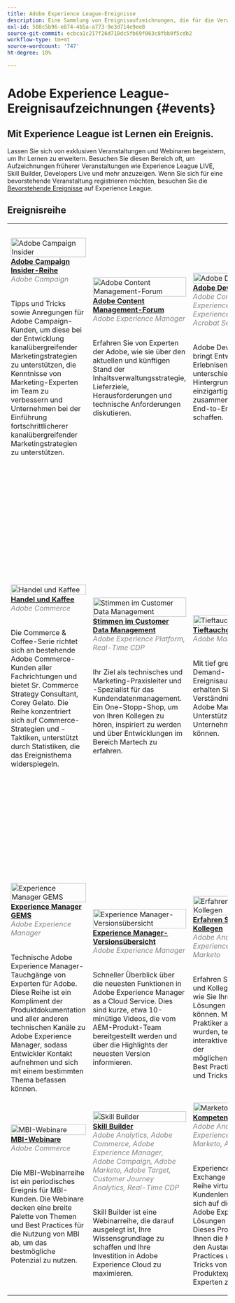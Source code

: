 ```yaml
---
title: Adobe Experience League-Ereignisse
description: Eine Sammlung von Ereignisaufzeichnungen, die für die Verwendung von Enterprise-Produkten der Adobe erzwungen wurden
exl-id: 508c5b96-e874-4b5a-a773-9e3d714e9ee8
source-git-commit: ecbca1c217f26d718dc5fb69f063c8fbb0f5cdb2
workflow-type: tm+mt
source-wordcount: '747'
ht-degree: 10%

---
```


# Adobe Experience League-Ereignisaufzeichnungen {#events}

## Mit Experience League ist Lernen ein Ereignis.

Lassen Sie sich von exklusiven Veranstaltungen und Webinaren begeistern, um Ihr Lernen zu erweitern. Besuchen Sie diesen Bereich oft, um Aufzeichnungen früherer Veranstaltungen wie Experience League LIVE, Skill Builder, Developers Live und mehr anzuzeigen. Wenn Sie sich für eine bevorstehende Veranstaltung registrieren möchten, besuchen Sie die [Bevorstehende Ereignisse](https://%65xperienceleague.adobe.com/events/?lang=en) auf Experience League.

## Ereignisreihe

<table>
  <tr>
   <td>
      <a href="/help/adobe-campaign-insider/overview.md">
      <img style="width:100%" alt="Adobe Campaign Insider" src="https://cdn.experienceleague.adobe.com/thumb/exl-event-adobe-campaign-insider-series.png"/>      
      </a>
      <div>
         <a href="/help/adobe-campaign-insider/overview.md"><strong>Adobe Campaign Insider-Reihe</strong></a>
        <br/><em class="title is-size-7" style="color: #858585;"> Adobe Campaign</em>
      </div>
      <p>
        <br/>
         Tipps und Tricks sowie Anregungen für Adobe Campaign-Kunden, um diese bei der Entwicklung kanalübergreifender Marketingstrategien zu unterstützen, die Kenntnisse von Marketing-Experten im Team zu verbessern und Unternehmen bei der Einführung fortschrittlicherer kanalübergreifender Marketingstrategien zu unterstützen.
      </p>
    </td>
   <td>
      <a href="/help/adobe-content-management-forum/overview.md">
      <img style="width:100%" alt="Adobe Content Management-Forum" src="https://cdn.experienceleague.adobe.com/thumb/exl-event-adobe-content-management-forum.png"/>
      </a>
      <div>
         <a href="/help/adobe-content-management-forum/overview.md"><strong>Adobe Content Management-Forum</strong></a>
        <br/><em class="title is-size-7" style="color: #858585;">Adobe Experience Manager</em>
      </div>
      <p>
        <br/>
         Erfahren Sie von Experten der Adobe, wie sie über den aktuellen und künftigen Stand der Inhaltsverwaltungsstrategie, Lieferziele, Herausforderungen und technische Anforderungen diskutieren.
      </p>
    </td>
   <td>
      <a href="/help/adobe-developers-live/overview.md">
      <img style="width:100%" alt="Adobe Developers Live" src="https://cdn.experienceleague.adobe.com/thumb/exl-event-adobe-developers-live.png"/>
      </a>
      <div>
         <a href="/help/adobe-developers-live/overview.md"><strong>Adobe Developers Live</strong></a>
        <br/><em class="title is-size-7" style="color: #858585;">Adobe Commerce, Adobe Experience Manager, Adobe Experience Platform, Acrobat Services, Workfront</em>
      </div>
      <p>
        <br/>
         Adobe Developers Live bringt Entwickler und Erlebnisentwickler mit unterschiedlichem Hintergrund und einem einzigartigen Ziel zusammen, um unglaubliche End-to-End-Erlebnisse zu schaffen.
      </p>
    </td>
   <td>
      <a href="/help/apac-commerce/overview.md">
      <img style="width:100%" alt="APAC Adobe Commerce-Webinare" src="https://cdn.experienceleague.adobe.com/thumb/exl-event-apac-commerce-series.png"/>
      </a>
      <div>
         <a href="/help/apac-commerce/overview.md"><strong>APAC Adobe Commerce-Webinare</strong></a>
        <br/><em class="title is-size-7" style="color: #858585;">Adobe Commerce</em>
      </div>
      <p>
        <br/>
         Die APAC Commerce-Webinar-Reihe ist eine monatliche Reihe von Workshops für Adobe Commerce-Kunden, die eine breite Palette von Themen abdecken, von Best Practices über Produkt-Roadmap bis hin zu Branchentrends.
      </p>
    </td>
    </tr>
    <tr>
   <td>
      <a href="/help/commerce-and-coffee/overview.md">
      <img style="width:100%" alt="Handel und Kaffee" src="https://cdn.experienceleague.adobe.com/thumb/exl-event-commerce-and-coffee.png"/>
      </a>
      <div>
         <a href="/help/commerce-and-coffee/overview.md"><strong>Handel und Kaffee</strong></a>
        <br/><em class="title is-size-7" style="color: #858585;">Adobe Commerce</em>
      </div>
      <p>
        <br/>
         Die Commerce &amp; Coffee-Serie richtet sich an bestehende Adobe Commerce-Kunden aller Fachrichtungen und bietet Sr. Commerce Strategy Consultant, Corey Gelato. Die Reihe konzentriert sich auf Commerce-Strategien und -Taktiken, unterstützt durch Statistiken, die das Ereignisthema widerspiegeln.
      </p>
    </td>
   <td>
      <a href="/help/customer-data-management-voices/overview.md">
      <img style="width:100%" alt="Stimmen im Customer Data Management" src="https://cdn.experienceleague.adobe.com/thumb/exl-event-customer-data-management-voices.png"/>
      </a>
      <div>
         <a href="/help/customer-data-management-voices/overview.md"><strong>Stimmen im Customer Data Management</strong></a>
        <br/><em class="title is-size-7" style="color: #858585;">Adobe Experience Platform, Real-Time CDP</em>
      </div>
      <p>
        <br/>
         Ihr Ziel als technisches und Marketing-Praxisleiter und -Spezialist für das Kundendatenmanagement. Ein One-Stopp-Shop, um von Ihren Kollegen zu hören, inspiriert zu werden und über Entwicklungen im Bereich Martech zu erfahren.
      </p>
    </td>
   <td>
      <a href="/help/deep-dives/overview.md">
      <img style="width:100%" alt="Tieftauchgänge" src="https://cdn.experienceleague.adobe.com/thumb/exl-event-deep-dives.png"/>
      </a>
      <div>
         <a href="/help/deep-dives/overview.md"><strong>Tieftauchgänge</strong></a>
        <br/><em class="title is-size-7" style="color: #858585;">Adobe Marketo</em>
      </div>
      <p>
        <br/>
         Mit tief greifenden On-Demand-Ereignisaufzeichnungen erhalten Sie ein besseres Verständnis darüber, wie Sie Adobe Marketo zur Unterstützung Ihres Unternehmens einsetzen können.
      </p>
    </td>
   <td>
      <a href="/help/experience-league-live/overview.md">
      <img style="width:100%" alt="Experience League LIVE " src="https://cdn.experienceleague.adobe.com/thumb/exl-event-experience-league-live.png"/>
      </a>
      <div>
         <a href="/help/experience-league-live/overview.md"><strong>Experience League LIVE</strong></a>
        <br/><em class="title is-size-7" style="color: #858585;">Adobe Analytics, Adobe Audience Manager, Adobe Experience Manager, Adobe Experience Platform, Real-Time CDP, Adobe Journey Optimizer, Adobe Target </em>
      </div>
      <p>
        <br/>
         Experience League LIVE ist eine vom Experience League-Team veranstaltete Live-Streaming-Show. Dort haben Sie Gelegenheit, sich mit Produktexperten von Adobe auszutauschen und praktische Tipps, Tricks und Strategien für die Arbeit mit den Anwendungen rund um Adobe Experience Cloud zu erlernen.
      </p>
    </td>
  <tr>  
   <td>
      <a href="/help/experience-manager-gems/overview.md">
      <img style="width:100%" alt="Experience Manager GEMS" src="https://cdn.experienceleague.adobe.com/thumb/exl-event-aem-gems.png"/>
      </a>
      <div>
         <a href="/help/experience-manager-gems/overview.md"><strong>Experience Manager GEMS</strong></a>
        <br/><em class="title is-size-7" style="color: #858585;">Adobe Experience Manager</em>
      </div>
      <p>
        <br/>
         Technische Adobe Experience Manager-Tauchgänge von Experten für Adobe. Diese Reihe ist ein Kompliment der Produktdokumentation und aller anderen technischen Kanäle zu Adobe Experience Manager, sodass Entwickler Kontakt aufnehmen und sich mit einem bestimmten Thema befassen können.
      </p>
    </td>
    <td>
      <a href="/help/experience-manager-release-overview/overview.md">
      <img style="width:100%" alt="Experience Manager-Versionsübersicht" src="https://cdn.experienceleague.adobe.com/thumb/exl-event-experience-manager-release-overview.png"/>
      </a>
      <div>
         <a href="/help/experience-manager-release-overview/overview.md"><strong>Experience Manager-Versionsübersicht</strong></a>
        <br/><em class="title is-size-7" style="color: #858585;">Adobe Experience Manager</em>
      </div>
      <p>
        <br/>
         Schneller Überblick über die neuesten Funktionen in Adobe Experience Manager as a Cloud Service. Dies sind kurze, etwa 10-minütige Videos, die vom AEM-Produkt-Team bereitgestellt werden und über die Highlights der neuesten Version informieren.
      </p>
    </td>
    <td>
      <a href="/help/learn-from-your-peers/overview.md">
      <img style="width:100%" alt="Erfahren Sie von Ihren Kollegen" src="https://cdn.experienceleague.adobe.com/thumb/exl-event-learn-from-your-peers.png"/>
      </a>
      <div>
         <a href="/help/learn-from-your-peers/overview.md"><strong>Erfahren Sie von Ihren Kollegen</strong></a>
        <br/><em class="title is-size-7" style="color: #858585;">Adobe Analytics, Adobe Experience Manager, Adobe Marketo</em>
      </div>
      <p>
        <br/>
         Erfahren Sie von Experten und Kollegen aus der Adobe, wie Sie Ihre Adobe-Lösungen optimal nutzen können. Mit Themen, die für Praktiker ausgewählt wurden, teilen diese interaktiven Sitzungen "Teil der möglichen"Anwendungsfälle, Best Practices sowie Tipps und Tricks.
      </p>
    </td>
   <td>
      <a href="/help/marketo-and-mochas/overview.md">
      <img style="width:100%" alt="Marketo und Mochas" src="https://cdn.experienceleague.adobe.com/thumb/exl-event-marketo-and-mochas.png"/>
      </a>
      <div>
         <a href="/help/marketo-and-mochas/overview.md"><strong>Marketo und Mochas</strong></a>
        <br/><em class="title is-size-7" style="color: #858585;">Adobe Marketo</em>
      </div>
      <p>
        <br/>
         Marketo und Mochas helfen Ihnen, ein besseres Verständnis darüber zu gewinnen, wie Sie Adobe Marketo zur Unterstützung Ihres Unternehmens nutzen können.
      </p>
    </td>
  </tr>
  <tr>  
    <td>
      <a href="/help/mbi-webinars/overview.md">
      <img style="width:100%" alt="MBI-Webinare" src="https://cdn.experienceleague.adobe.com/thumb/exl-event-mbi-webinars.png"/>
      </a>
      <div>
         <a href="/help/mbi-webinars/overview.md"><strong>MBI-Webinare</strong></a>
        <br/><em class="title is-size-7" style="color: #858585;">Adobe Commerce</em>
      </div>
      <p>
        <br/>
         Die MBI-Webinarreihe ist ein periodisches Ereignis für MBI-Kunden. Die Webinare decken eine breite Palette von Themen und Best Practices für die Nutzung von MBI ab, um das bestmögliche Potenzial zu nutzen.
      </p>
    </td>
    <td>
      <a href="/help/skill-builder/overview.md">
      <img style="width:100%" alt="Skill Builder" src="https://cdn.experienceleague.adobe.com/thumb/exl-event-skill-builders.png"/>
      </a>
      <div>
         <a href="/help/skill-builder/overview.md"><strong>Skill Builder</strong></a>
        <br/><em class="title is-size-7" style="color: #858585;">Adobe Analytics, Adobe Commerce, Adobe Experience Manager, Adobe Campaign, Adobe Marketo, Adobe Target, Customer Journey Analytics, Real-Time CDP</em>
      </div>
      <p>
        <br/>
         Skill Builder ist eine Webinarreihe, die darauf ausgelegt ist, Ihre Wissensgrundlage zu schaffen und Ihre Investition in Adobe Experience Cloud zu maximieren.
      </p>
    </td>
   <td>
      <a href="/help/skill-exchange/overview.md">
      <img style="width:100%" alt="Marketo und Mochas" src="https://cdn.experienceleague.adobe.com/thumb/exl-event-skill-exchange.png"/>
      </a>
      <div>
         <a href="/help/skill-exchange/overview.md"><strong>Kompetenzaustausch</strong></a>
        <br/><em class="title is-size-7" style="color: #858585;">Adobe Analytics, Adobe Experience Manager, Adobe Marketo, Adobe Workfront</em>
      </div>
      <p>
        <br/>
         Experience Makers The Skill Exchange ist eine globale Reihe virtueller Kundenlernereignisse, die sich auf die Vertiefung der Adobe Experience Cloud-Lösungen konzentrieren. Dieses Programm bietet Ihnen die Möglichkeit, durch den Austausch von Best Practices und Tipps und Tricks von Adobe-Produktexperten und Experten zu lernen.
      </p>
    </td>
    <td>
      <a href="/help/workfront/overview.md">
      <img style="width:100%" alt="Workfront" src="https://cdn.experienceleague.adobe.com/thumb/exl-event-workfront.png"/>
      </a>
      <div>
         <a href="/help/workfront/overview.md"><strong>Workfront</strong></a>
        <br/><em class="title is-size-7" style="color: #858585;">Adobe Workfront</em>
      </div>
      <p>
        <br/>
         Eine Bibliothek aufgezeichneter Workfront-Ereignisse, bei denen Experten und Kollegen Gedanken zur Verwendung von Workfront teilen.
      </p>
    </td>
  </tr>    
</table>

